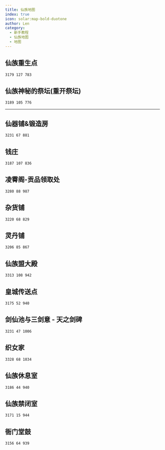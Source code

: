 ```yaml
---
title: 仙族地图
index: true
icon: solar:map-bold-duotone
author: Len
category:
  - 新手教程	
  - 仙族地图
  - 地图
---
```


##  仙族重生点

```X,Y,Z
3179 127 783
```

## 仙族神秘的祭坛(重开祭坛)

```X,Y,Z
3189 105 776
```

------

## 仙器铺&锻造房

```X,Y,Z
3231 67 881
```

## 钱庄

```X,Y,Z
3187 107 836
```

## 凌霄阁-贡品领取处

```X,Y,Z
3280 88 987
```

## 杂货铺

```X,Y,Z
3220 68 829
```

## 灵丹铺

```X,Y,Z
3206 85 867
```

## 仙族盟大殿

```X,Y,Z
3313 108 942
```

## 皇城传送点

```X,Y,Z
3175 52 940
```

## 剑仙池与三剑意 - 天之剑碑

```X,Y,Z
3231 47 1006
```

## 织女家

```X,Y,Z
3328 68 1034
```

## 仙族休息室

```X,Y,Z
3186 44 940
```

## 仙族禁闭室

```X,Y,Z
3171 15 944
```

## 衙门堂鼓

```X,Y,Z
3156 64 939
```